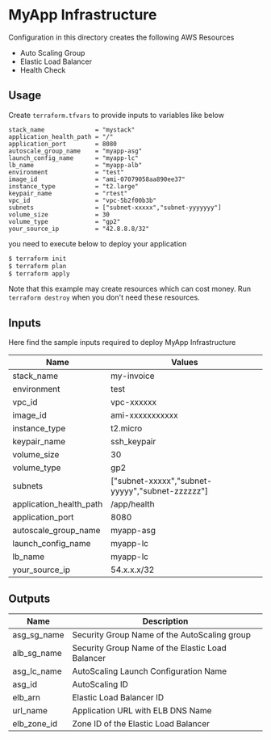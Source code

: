 # MyApp Infrastructure

Configuration in this directory creates the following AWS Resources
- Auto Scaling Group
- Elastic Load Balancer
- Health Check

## Usage

Create `terraform.tfvars` to provide inputs to variables like below

```
stack_name              = "mystack"
application_health_path = "/"
application_port        = 8080
autoscale_group_name    = "myapp-asg"
launch_config_name      = "myapp-lc"
lb_name                 = "myapp-alb"
environment             = "test"
image_id                = "ami-07079058aa890ee37"
instance_type           = "t2.large"
keypair_name            = "rtest"
vpc_id                  = "vpc-5b2f00b3b"
subnets                 = ["subnet-xxxxx","subnet-yyyyyyy"]
volume_size             = 30
volume_type             = "gp2"
your_source_ip          = "42.8.8.8/32"
``` 
you need to execute below to deploy your application

```bash
$ terraform init
$ terraform plan
$ terraform apply
```

Note that this example may create resources which can cost money. Run `terraform destroy` when you don't need these resources.

## Inputs

Here find the sample inputs required to deploy MyApp Infrastructure

| Name | Values |
|------|-------------|
| stack_name | my-invoice |
| environment | test |
| vpc_id | vpc-xxxxxx |
| image_id | ami-xxxxxxxxxxx |
| instance_type | t2.micro |
| keypair_name | ssh_keypair |
| volume_size | 30 |
| volume_type | gp2 |
| subnets | ["subnet-xxxxx","subnet-yyyyy","subnet-zzzzzz"] |
| application_health_path | /app/health |
| application_port | 8080 |
| autoscale_group_name | myapp-asg |
| launch_config_name | myapp-lc |
| lb_name | myapp-lc |
| your_source_ip | 54.x.x.x/32 |


## Outputs

| Name | Description |
|------|-------------|
| asg_sg_name | Security Group Name of the AutoScaling group |
| alb_sg_name | Security Group Name of the Elastic Load Balancer |
| asg_lc_name | AutoScaling Launch Configuration Name |
| asg_id | AutoScaling ID |
| elb_arn | Elastic Load Balancer ID |
| url_name | Application URL with ELB DNS Name |
| elb_zone_id | Zone ID of the Elastic Load Balancer |

